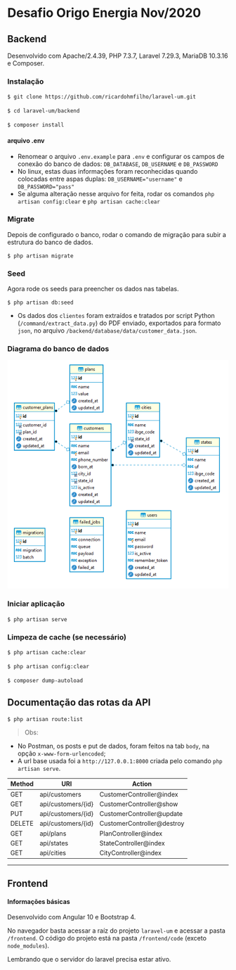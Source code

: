 # Desafio Origo Energia Nov/2020

## Backend

Desenvolvido com Apache/2.4.39, PHP 7.3.7, Laravel 7.29.3, MariaDB 10.3.16 e Composer.

### Instalação

~~~shell
$ git clone https://github.com/ricardohmfilho/laravel-um.git

$ cd laravel-um/backend

$ composer install
~~~

#### arquivo .env

- Renomear o arquivo `.env.example` para `.env` e configurar os campos de conexão do banco de dados: `DB_DATABASE`, `DB_USERNAME` e `DB_PASSWORD`
- No linux, estas duas informações foram reconhecidas quando colocadas entre aspas duplas: `DB_USERNAME="username"` e `DB_PASSWORD="pass"`
- Se alguma alteração nesse arquivo for feita, rodar os comandos `php artisan config:clear` 
e `php artisan cache:clear`

### Migrate

Depois de configurado o banco, rodar o comando de migração para subir a estrutura do banco de dados.

~~~shell
$ php artisan migrate
~~~

### Seed

Agora rode os seeds para preencher os dados nas tabelas.

~~~shell
$ php artisan db:seed
~~~

* Os dados dos `clientes` foram extraídos e tratados por script Python (`/command/extract_data.py`) do PDF enviado, exportados para formato `json`, no arquivo `/backend/database/data/customer_data.json`.

### Diagrama do banco de dados

![Diagrama](laravel-um-diagrama.png)

### Iniciar aplicação

~~~shell
$ php artisan serve
~~~

### Limpeza de cache (se necessário)

~~~shell
$ php artisan cache:clear

$ php artisan config:clear

$ composer dump-autoload
~~~

## Documentação das rotas da API

~~~shell
$ php artisan route:list
~~~

> Obs:

- No Postman, os posts e put de dados, foram feitos na tab `body`, na opção `x-www-form-urlencoded`;
- A url base usada foi a `http://127.0.0.1:8000` criada pelo comando `php artisan serve`.

| Method | URI                                          | Action                                   |
| ------ | -------------------------------------------- | ---------------------------------------- |
| GET    | api/customers                                    | CustomerController@index                     |
| GET    | api/customers/{id}                               | CustomerController@show                      |
| PUT    | api/customers/{id}                               | CustomerController@update                       |
| DELETE | api/customers/{id}                               | CustomerController@destroy                    |
| GET    | api/plans                               | PlanController@index                |
| GET    | api/states                               | StateController@index                |
| GET    | api/cities                               | CityController@index                |

---

## Frontend

#### Informações básicas

Desenvolvido com Angular 10 e Bootstrap 4.

No navegador basta acessar a raíz do projeto `laravel-um` e acessar a pasta `/frontend`. O código do projeto está na pasta `/frontend/code` (exceto `node_modules`).

Lembrando que o servidor do laravel precisa estar ativo.
